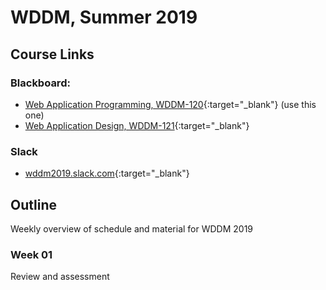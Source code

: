 # WDDM, Summer 2019

## Course Links

### Blackboard:
- [Web Application Programming, WDDM-120](https://learn.humber.ca/webapps/blackboard/execute/announcement?method=search&context=course&course_id=_130334_1){:target="_blank"} (use this one)
- [Web Application Design, WDDM-121](https://learn.humber.ca/webapps/blackboard/execute/announcement?method=search&context=course&course_id=_130335_1){:target="_blank"}
### Slack
- [wddm2019.slack.com](https://wddm2019.slack.com){:target="_blank"}


## Outline
Weekly overview of schedule and material for WDDM 2019

### Week 01
Review and assessment